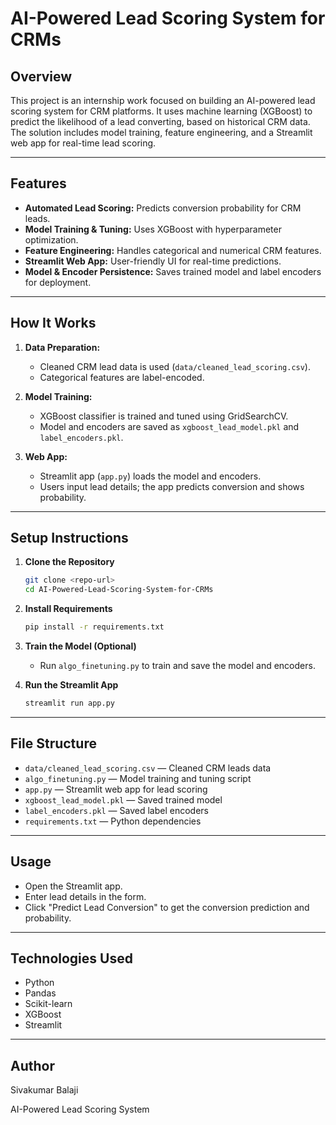 # AI-Powered Lead Scoring System for CRMs

## Overview

This project is an internship work focused on building an AI-powered lead scoring system for CRM platforms. It uses machine learning (XGBoost) to predict the likelihood of a lead converting, based on historical CRM data. The solution includes model training, feature engineering, and a Streamlit web app for real-time lead scoring.

---

## Features

- **Automated Lead Scoring:** Predicts conversion probability for CRM leads.
- **Model Training & Tuning:** Uses XGBoost with hyperparameter optimization.
- **Feature Engineering:** Handles categorical and numerical CRM features.
- **Streamlit Web App:** User-friendly UI for real-time predictions.
- **Model & Encoder Persistence:** Saves trained model and label encoders for deployment.

---

## How It Works

1. **Data Preparation:**  
   - Cleaned CRM lead data is used (`data/cleaned_lead_scoring.csv`).
   - Categorical features are label-encoded.

2. **Model Training:**  
   - XGBoost classifier is trained and tuned using GridSearchCV.
   - Model and encoders are saved as `xgboost_lead_model.pkl` and `label_encoders.pkl`.

3. **Web App:**  
   - Streamlit app (`app.py`) loads the model and encoders.
   - Users input lead details; the app predicts conversion and shows probability.

---

## Setup Instructions

1. **Clone the Repository**
   ```sh
   git clone <repo-url>
   cd AI-Powered-Lead-Scoring-System-for-CRMs
   ```

2. **Install Requirements**
   ```sh
   pip install -r requirements.txt
   ```

3. **Train the Model (Optional)**
   - Run `algo_finetuning.py` to train and save the model and encoders.

4. **Run the Streamlit App**
   ```sh
   streamlit run app.py
   ```

---

## File Structure

- `data/cleaned_lead_scoring.csv` — Cleaned CRM leads data
- `algo_finetuning.py` — Model training and tuning script
- `app.py` — Streamlit web app for lead scoring
- `xgboost_lead_model.pkl` — Saved trained model
- `label_encoders.pkl` — Saved label encoders
- `requirements.txt` — Python dependencies

---

## Usage

- Open the Streamlit app.
- Enter lead details in the form.
- Click "Predict Lead Conversion" to get the conversion prediction and probability.

---

## Technologies Used

- Python
- Pandas
- Scikit-learn
- XGBoost
- Streamlit

---

## Author

Sivakumar Balaji

AI-Powered Lead Scoring System